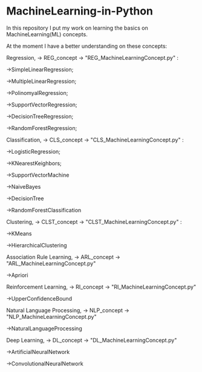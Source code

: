 # MachineLearning-in-Python

  In this repository I put my work on learning the basics on MachineLearning(ML) concepts.

  At the moment I have a better understanding on these concepts:

  Regression, -> REG_concept -> "REG_MachineLearningConcept.py" :
  
->SimpleLinearRegression;

->MultipleLinearRegression;

->PolinomyalRegression;

->SupportVectorRegression;

->DecisionTreeRegression;

->RandomForestRegression;

  Classification, -> CLS_concept -> "CLS_MachineLearningConcept.py" :
 
 ->LogisticRegression;
 
 ->KNearestKeighbors;
 
 ->SupportVectorMachine
 
 ->NaiveBayes
 
 ->DecisionTree
 
 ->RandomForestClassification
 
  Clustering, -> CLST_concept -> "CLST_MachineLearningConcept.py" :
  
  ->KMeans
  
  ->HierarchicalClustering
  
  Association Rule Learning, -> ARL_concept -> "ARL_MachineLearningConcept.py"
  
  ->Apriori
  
  Reinforcement Learning, -> RI_concept -> "RI_MachineLearningConcept.py"
  
   ->UpperConfidenceBound
  
  Natural Language Processing, -> NLP_concept -> "NLP_MachineLearningConcept.py"
  
   ->NaturalLanguageProcessing

 Deep Learning, -> DL_concept -> "DL_MachineLearningConcept.py"
 
  ->ArtificialNeuralNetwork
  
  ->ConvolutionalNeuralNetwork
